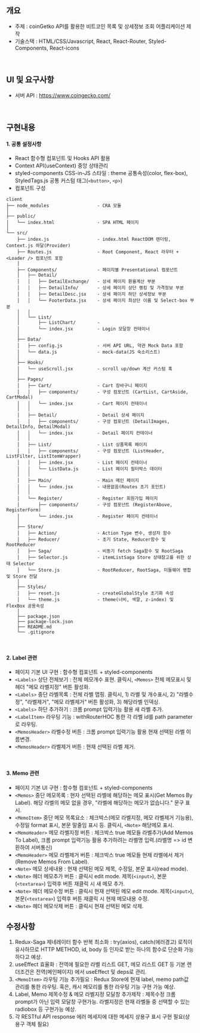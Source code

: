## 개요
- 주제 : coinGetko API를 활용한 비트코인 목록 및 상세정보 조회 어플리케이션 제작
- 기술스택 : HTML/CSS/Javascript, React, React-Router, Styled-Components, React-icons
<br />

## UI 및 요구사항
* 서버 API : https://www.coingecko.com/
<br />

## 구현내용
#### 1. 공통 설정사항
- React 함수형 컴포넌트 및 Hooks API 활용
- Context API(useContext) 중앙 상태관리
- styled-components CSS-in-JS 스타일 : theme 공통속성(color, flex-box), StyledTags.js 공통 커스텀 태그(`<button>`, `<p>`)
- 컴포넌트 구성
```
client
├── node_modules                  - CRA 모듈
│
├── public/                   
│   └── index.html                - SPA HTML 페이지
│
└── src/                      
    ├── index.js                  - index.html ReactDOM 렌더링, Context.js 하달(Provider)
    ├── Routes.js                 - Root Component, React 라우터 + <Loader /> 컴포넌트 포함
    │ 
    ├── Components/               - 페이지별 Presentational 컴포넌트
    │   ├── Detail/               
    │   │   ├── DetailExchange/   - 상세 페이지 환율계산 부분
    │   │   ├── DetailInfo/       - 상세 페이지 상단 랭킹 및 가격정보 부분
    │   │   ├── DetailDesc.jsx    - 상세 페이지 하단 상세정보 부분
    │   │   └── FooterData.jsx    - 상세 페이지 최상단 이름 및 Select-box 부분
    │   │
    │   └── List/               
    │       ├── ListChart/        - 
    │       └── index.jsx         - Login 모달창 컨테이너
    │ 
    ├── Data/                     
    │   ├── config.js             - 서버 API URL, 약관 Mock Data 포함
    │   └── data.js               - mock-data(JS 숙소리스트)
    │ 
    ├── Hooks/                     
    │   └── useScroll.jsx         - scroll up/down 계산 커스텀 훅
    │
    ├── Pages/
    │   ├── Cart/                 - Cart 장바구니 페이지
    │   │   ├── components/       - 구성 컴포넌트 (CartList, CartAside, CartModal)
    │   │   └── index.jsx         - Cart 페이지 컨테이너
    │   │
    │   ├── Detail/               - Detail 상세 페이지
    │   │   ├── components/       - 구성 컴포넌트 (DetailImages, DetailInfo, DetailModal)
    │   │   └── index.jsx         - Detail 페이지 컨테이너
    │   │
    │   ├── List/                 - List 상품목록 페이지
    │   │   ├── components/       - 구성 컴포넌트 (ListHeader, ListFilter, ListItemWrapper)
    │   │   ├── index.jsx         - List 페이지 컨테이너
    │   │   └── ListData.js       - List 페이지 필터박스 데이터
    │   │
    │   ├── Main/                 - Main 메인 페이지
    │   │   └── index.jsx         - 내용없음(Routes 초기 포인트)
    │   │
    │   └── Register/             - Register 회원가입 페이지
    │       ├── components/       - 구성 컴포넌트 (RegisterAbove, RegisterForm)
    │       └── index.jsx         - Register 페이지 컨테이너
    │
    ├── Store/                     
    │   ├── Action/               - Action Type 변수, 생성자 함수
    │   ├── Reducer/              - 초기 State, Reducer함수 및 RootReducer
    │   ├── Saga/                 - 비동기 fetch Saga함수 및 RootSaga
    │   ├── Selector.js           - itemListSaga Store 상태참고를 위한 상태 Selector
    │   └── Store.js              - RootReducer, RootSaga, 미들웨어 병합 및 Store 전달
    │     
    ├── Styles/                     
    │   ├── reset.js              - createGlobalStyle 초기화 속성
    │   └── theme.js              - theme(너비, 색깔, z-index) 및 FlexBox 공용속성
    │
    ├── package.json
    ├── package-lock.json
    ├── README.md
    └── .gitignore
```
<br />

#### 2. Label 관련
- 페이지 기본 UI 구현 : 함수형 컴포넌트 + styled-components
- `<Labels>` 상단 전체보기 : 전체 메모개수 표현. 클릭시, `<Memos>` 전체 메모표시 및 헤더 "메모 라벨지정" 버튼 활성화.
- `<Labels>` 중단 라벨목록 : 전체 라벨 맵핑. 클릭시, 1) 라벨 및 개수표시, 2) "라벨수정", "라벨제거", "메모 라벨제거" 버튼 활성화, 3) 해당라벨 인덱싱.
- `<Labels>` 하단 추가하기 : 크롬 prompt 입력기능 활용 새 라벨 추가.
- `<LabelItem>` 라우팅 기능 : withRouterHOC 통한 각 라벨 id를 path parameter로 라우팅.
- `<MemosHeader>` 라벨수정 버튼 : 크롬 prompt 입력기능 활용 현재 선택된 라벨 이름변경.
- `<MemosHeader>` 라벨제거 버튼 : 현재 선택된 라벨 제거.
<br />

#### 3. Memo 관련
- 페이지 기본 UI 구현 : 함수형 컴포넌트 + styled-components
- `<Memos>` 중단 메모목록 : 현자 선택된 라벨에 해당하는 메모 표시(Get Memos By Label). 해당 라벨의 메모 없을 경우, "라벨에 해당하는 메모가 없습니다." 문구 표시.
- `<MemoItem>` 중단 메모 목록요소 : 체크박스(메모 라벨지정, 메모 라벨제거 기능용), 수정일 format 표시, 본문 말줄임 표시 등. 클릭시, `<Note>` 해당메모 표시.
- `<MemoHeader>` 메모 라벨지정 버튼 : 체크박스 true 메모들 라벨추가(Add Memos To Label), 크롬 prompt 입력기능 활용 추가하려는 라벨명 입력.(라벨명 => id 변환하여 서버통신)
- `<MemoHeader>` 메모 라벨제거 버튼 : 체크박스 true 메모들 현제 라벨에서 제거(Remove Memos From Label).
- `<Note>` 메모 상세내용 : 현재 선택된 메모 제목, 수정일, 본문 표시(read mode).
- `<Note>` 헤더 메모추가 버튼 : 클릭시 edit mode. 제목(`<input>`), 본문(`<textarea>`) 입력후 버튼 재클릭 시 새 메모 추가.
- `<Note>` 헤더 메모수정 버튼 : 클릭시 현재 선택된 메모 edit mode. 제목(`<input>`), 본문(`<textarea>`) 입력후 버튼 재클릭 시 현재 메모내용 수정.
- `<Note>` 헤더 메모삭제 버튼 : 클릭시 현재 선택된 메모 삭제.

## 수정사항
1) Redux-Saga 제네레이터 함수 반복 최소화 : try(axios), catch(에러경고) 로직이 유사하므로 HTTP METHOD, id, body 등 인자로 받는 하나의 함수로 단순화 가능하다고 예상.
2) useEffect 효율화 : 전역에 필요한 라벨 리스트 GET, 메모 리스트 GET 등 기본 렌더조건은 전역(메인페이지) 에서 useEffect 및 deps로 관리.
3) `<MemoItem>` 라우팅 기능 추가필요 : Redux Store에 현재 label, memo path값 관리를 통한 라우팅. 혹은, 캐시 메모리를 통한 라우팅 기능 구현 가능 예상.
4) Label, Memo 제목수정 & 메모 라벨지정 모달창 추가제작 : 제목수정 크롬 prompt가 아닌 입력 모달창 구현가능. 라벨지정은 현재 라벨들 중 선택할 수 있는 radiobox 등 구현가능 예상.
5) 각 RESTful API response 에러 메세지에 대한 메세지 상용구 표시 구현 필요(상용구 객체 필요)
